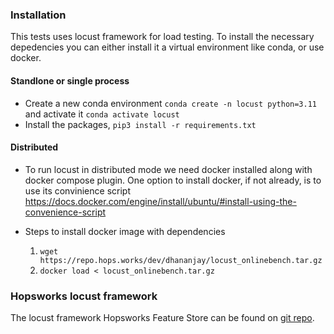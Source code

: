 ### Installation
This tests uses locust framework for load testing. To install the necessary depedencies you can either install it a virtual environment like conda, or use docker.

#### Standlone or single process

- Create a new conda environment `conda create -n locust python=3.11` and activate it `conda activate locust`
- Install the packages, `pip3 install -r requirements.txt`  

#### Distributed

- To run locust in distributed mode we need docker installed along with docker compose plugin. One option to install docker, if not already, is to use its convinience script https://docs.docker.com/engine/install/ubuntu/#install-using-the-convenience-script

- Steps to install docker image with dependencies
	
  1.  `wget https://repo.hops.works/dev/dhananjay/locust_onlinebench.tar.gz`
  2.  `docker load < locust_onlinebench.tar.gz`

### Hopsworks locust framework
The locust framework Hopsworks Feature Store can be found on [git repo](https://github.com/logicalclocks/feature-store-api/tree/master/locust_benchmark).
